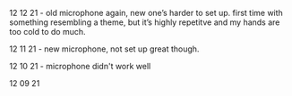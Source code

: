 


12 12 21 - old microphone again, new one’s harder to set up. first time with something resembling a theme, but it’s highly repetitve and my hands are too cold to do much. 

12 11 21 - new microphone, not set up great though. 

12 10 21 - microphone didn't work well

12 09 21